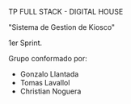 TP FULL STACK - DIGITAL HOUSE

"Sistema de Gestion de Kiosco"

1er Sprint.

Grupo conformado por:

- Gonzalo Llantada
- Tomas Lavallol
- Christian Noguera
